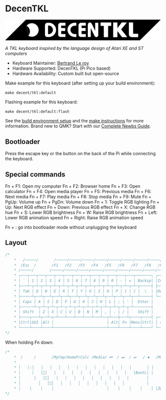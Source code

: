 # DecenTKL

![decentkl](https://github.com/bleroy/3d-junkyard/blob/main/DecenTKL/Media/DecenTKL-logo.png)

*A TKL keyboard inspired by the language design of Atari XE and ST computers*

* Keyboard Maintainer: [Bertrand Le roy](https://github.com/bleroy/3d-junkyard/blob/main/DecenTKL/)
* Hardware Supported: DecenTKL (Pi Pico based)
* Hardware Availability: Custom built but open-source

Make example for this keyboard (after setting up your build environment):

    make decent/tkl:default

Flashing example for this keyboard:

    make decent/tkl:default:flash

See the [build environment setup](https://docs.qmk.fm/#/getting_started_build_tools) and the [make instructions](https://docs.qmk.fm/#/getting_started_make_guide) for more information. Brand new to QMK? Start with our [Complete Newbs Guide](https://docs.qmk.fm/#/newbs).

## Bootloader

Press the escape key or the button on the back of the Pi while connecting the keyboard.

## Special commands

Fn + F1: Open my computer
Fn + F2: Browser home
Fn + F3: Open calculator
Fn + F4: Open media player
Fn + F5: Previous media
Fn + F6: Next media
Fn + F7: Play media
Fn + F8: Stop media
Fn + F9: Mute
Fn + PgUp: Volume up
Fn + PgDn: Volume down
Fn + 1: Toggle RGB lighting
Fn + Up: Next RGB effect
Fn + Down: Previous RGB effect
Fn + X: Change RGB hue
Fn + S: Lower RGB brightness
Fn + W: Raise RGB brightness
Fn + Left: Lower RGB animation speed
Fn + Right: Raise RGB animation speed

Fn + \: go into bootloader mode without unplugging the keyboard

## Layout
```C
/*
    *   /─────/       /─────/─────/─────/─────/─────/─────/─────/─────/─────/─────/
    *  /Esc  /       /F1   /F2   /F3   /F4   /F5   /F6   /F7   /F8   /F9   /F10  /
    * /─────/       /─────/─────/─────/─────/─────/─────/─────/─────/─────/─────/
    * ┌───┬───┬───┬───┬───┬───┬───┬───┬───┬───┬───┬───┬───┬───────┐ ┌───┬───┬───┐
    * │ ` │ 1 │ 2 │ 3 │ 4 │ 5 │ 6 │ 7 │ 8 │ 9 │ 0 │ - │ = │ Backsp│ │Ins│Hom│PgU│
    * ├───┴─┬─┴─┬─┴─┬─┴─┬─┴─┬─┴─┬─┴─┬─┴─┬─┴─┬─┴─┬─┴─┬─┴─┬─┴─┬─────┤ ├───┼───┼───┤
    * │ Tab │ Q │ W │ E │ R │ T │ Y │ U │ I │ O │ P │ [ │ ] │  \  │ │Del│End│PgD│
    * ├─────┴┬──┴┬──┴┬──┴┬──┴┬──┴┬──┴┬──┴┬──┴┬──┴┬──┴┬──┴┬──┴─────┤ └───┴───┴───┘
    * │ Caps │ A │ S │ D │ F │ G │ H │ J │ K │ L │ ; │ ' │  Enter │
    * ├──────┴─┬─┴─┬─┴─┬─┴─┬─┴─┬─┴─┬─┴─┬─┴─┬─┴─┬─┴─┬─┴─┬─┴────────┤     ┌───┐
    * │ Shift  │ Z │ X │ C │ V │ B │ N │ M │ , │ . │ / │    Shift │     │ ↑ │
    * ├────┬───┴┬──┴─┬─┴───┴───┴───┴───┴───┴──┬┴───┼───┴┬────┬────┤ ┌───┼───┼───┐
    * │Ctrl│GUI │Alt │                        │ Alt│ Fn │Menu│Ctrl│ │ ← │ ↓ │ → │
    * └────┴────┴────┴────────────────────────┴────┴────┴────┴────┘ └───┴───┴───┘
*/
```

When holding Fn down:

```C
/*
    *  /     /       /MyCmp/HomeP/Calc /Media/ ⏮  / ⏭  / ⏯   / ⏹   /Mute /     /
    *
    * │   │💡│   │   │   │   │   │   │   │   │   │   │   │       │ │   │   │V+ │
    * │     │   │🔆│   │   │   │   │   │   │   │   │   │   │BootL│ │   │   │V- │
    * │      │   │🔅│   │   │   │   │   │   │   │   │   │        │
    * │        │   │🎨│   │   │   │   │   │   │   │   │          │     │🗘 │
    * │    │    │    │                        │    │    │    │    │ │㉈ │🗘 │㉏ │
*/
```